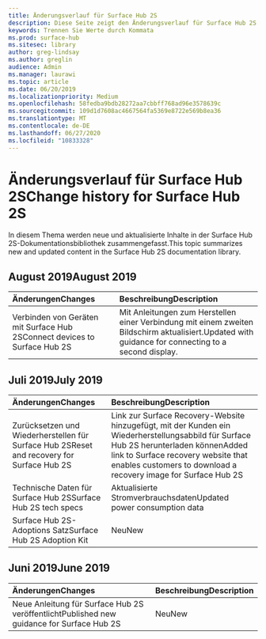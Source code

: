 ```yaml
---
title: Änderungsverlauf für Surface Hub 2S
description: Diese Seite zeigt den Änderungsverlauf für Surface Hub 2S.
keywords: Trennen Sie Werte durch Kommata
ms.prod: surface-hub
ms.sitesec: library
author: greg-lindsay
ms.author: greglin
audience: Admin
ms.manager: laurawi
ms.topic: article
ms.date: 06/20/2019
ms.localizationpriority: Medium
ms.openlocfilehash: 58fedba9bdb28272aa7cbbff768ad96e3578639c
ms.sourcegitcommit: 109d1d7608ac4667564fa5369e8722e569b8ea36
ms.translationtype: MT
ms.contentlocale: de-DE
ms.lasthandoff: 06/27/2020
ms.locfileid: "10833328"
---
```

# <span data-ttu-id="148a5-104">Änderungsverlauf für Surface Hub 2S</span><span class="sxs-lookup"><span data-stu-id="148a5-104">Change history for Surface Hub 2S</span></span>

<span data-ttu-id="148a5-105">In diesem Thema werden neue und aktualisierte Inhalte in der Surface Hub 2S-Dokumentationsbibliothek zusammengefasst.</span><span class="sxs-lookup"><span data-stu-id="148a5-105">This topic summarizes new and updated content in the Surface Hub 2S documentation library.</span></span>

## <span data-ttu-id="148a5-106">August 2019</span><span class="sxs-lookup"><span data-stu-id="148a5-106">August 2019</span></span>

<span data-ttu-id="148a5-107">Änderungen</span><span class="sxs-lookup"><span data-stu-id="148a5-107">Changes</span></span> | <span data-ttu-id="148a5-108">Beschreibung</span><span class="sxs-lookup"><span data-stu-id="148a5-108">Description</span></span>
|:--- |:--- 
|<span data-ttu-id="148a5-109">Verbinden von Geräten mit Surface Hub 2S</span><span class="sxs-lookup"><span data-stu-id="148a5-109">Connect devices to Surface Hub 2S</span></span>| <span data-ttu-id="148a5-110">Mit Anleitungen zum Herstellen einer Verbindung mit einem zweiten Bildschirm aktualisiert.</span><span class="sxs-lookup"><span data-stu-id="148a5-110">Updated with guidance for connecting to a second display.</span></span>

## <span data-ttu-id="148a5-111">Juli 2019</span><span class="sxs-lookup"><span data-stu-id="148a5-111">July 2019</span></span>

<span data-ttu-id="148a5-112">Änderungen</span><span class="sxs-lookup"><span data-stu-id="148a5-112">Changes</span></span> | <span data-ttu-id="148a5-113">Beschreibung</span><span class="sxs-lookup"><span data-stu-id="148a5-113">Description</span></span>
|:--- |:--- |
| <span data-ttu-id="148a5-114">Zurücksetzen und Wiederherstellen für Surface Hub 2S</span><span class="sxs-lookup"><span data-stu-id="148a5-114">Reset and recovery for Surface Hub 2S</span></span> | <span data-ttu-id="148a5-115">Link zur Surface Recovery-Website hinzugefügt, mit der Kunden ein Wiederherstellungsabbild für Surface Hub 2S herunterladen können</span><span class="sxs-lookup"><span data-stu-id="148a5-115">Added link to Surface recovery website that enables customers to download a recovery image for Surface Hub 2S</span></span> |
| <span data-ttu-id="148a5-116">Technische Daten für Surface Hub 2S</span><span class="sxs-lookup"><span data-stu-id="148a5-116">Surface Hub 2S tech specs</span></span> | <span data-ttu-id="148a5-117">Aktualisierte Stromverbrauchsdaten</span><span class="sxs-lookup"><span data-stu-id="148a5-117">Updated power consumption data</span></span> |
| <span data-ttu-id="148a5-118">Surface Hub 2S-Adoptions Satz</span><span class="sxs-lookup"><span data-stu-id="148a5-118">Surface Hub 2S Adoption Kit</span></span> | <span data-ttu-id="148a5-119">Neu</span><span class="sxs-lookup"><span data-stu-id="148a5-119">New</span></span> |

## <span data-ttu-id="148a5-120">Juni 2019</span><span class="sxs-lookup"><span data-stu-id="148a5-120">June 2019</span></span>

<span data-ttu-id="148a5-121">Änderungen</span><span class="sxs-lookup"><span data-stu-id="148a5-121">Changes</span></span> | <span data-ttu-id="148a5-122">Beschreibung</span><span class="sxs-lookup"><span data-stu-id="148a5-122">Description</span></span>
|:--- |:--- |
| <span data-ttu-id="148a5-123">Neue Anleitung für Surface Hub 2S veröffentlicht</span><span class="sxs-lookup"><span data-stu-id="148a5-123">Published new guidance for Surface Hub 2S</span></span> | <span data-ttu-id="148a5-124">Neu</span><span class="sxs-lookup"><span data-stu-id="148a5-124">New</span></span> |
